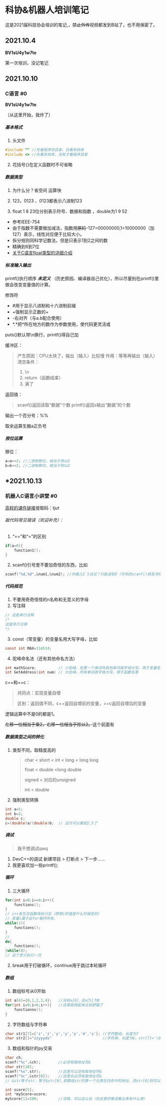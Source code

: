 # 科协&机器人培训笔记

这是2021届科技协会培训的笔记,，~~禁止外传~~视频都发到B站了，也不用保密了。

## 2021.10.4

**BV1sU4y1w7te**

 第一次培训，没记笔记

## 2021.10.10

### **C语言 #0**

**BV1sU4y1w7te**

（从这里开始，我炸了）

##### 基本格式

1. 头文件
```c
#include ""	//先看程序员目录，后看系统库
#include <>	//先看系统库，没有才看程序目录
```

2. 花括号{}在定义函数时不可省略

##### 数据类型 

1. 为什么分？省空间 运算快  

2. 123，0123 、0123都表示八进制123

3. float 1 8 23位分别表示符号、数据和指数 ，double为1 9 52

+ 参考IEEE-754
+ 由于指数不需要做加减法，指数用~~原码~~-127=00000000,1=10000000（加127）表示，线性对应便于比较大小。
+ 拆分规则同科学记数法，但是只表示1到2之间的数
+ 精确到6到7位
+ [关于C语言float类型的详细介绍](https://blog.csdn.net/hzw05103020/article/details/50626076?utm_source=app&app_version=4.16.0&code=app_1562916241&uLinkId=usr1mkqgl919blen)

##### 标准输入输出

printf()执行顺序  ***未定义*** （历史原因、编译器自己优化），所以尽量别在printf()里做会改变变量值的计算。

修饰符
+ #用于显示八进制和十六进制前缀
+ +强制显示正数的+
+ -右对齐（与a.b配合使用）
+ \*.\*把*所在地方的数作为参数使用，使代码更灵活或

puts()默认带\n换行，printf()得自己加

缓冲区：
> 产生原因：CPU太快了，输出（输入）比较慢
> 作用：等等再输出（输入）
> 清空条件：
>
> 1. \n
> 2. return（函数结束）
> 3. 满了

返回值：
> scanf()返回读取“数据”个数
> printf()返回s输出“数据”的个数

输出一个百分号：%%

取余运算生搬a正负号

#####  按位运算

移位：

```c
a=a>>2;	//二进制移位，相当于除以2
b=b<<2;	//二进制移位，相当于除以2
```



## *2021.10.13

### 机器人C语言小讲堂 #0

[高程的课件链接](https://pan.baidu.com/s/1NqTNDfAJvr3_r8Ndw7Isww)提取码：tjut

###### 敲代码常见错误（欢迎补充）：

1. “==”和“=”的区别

```C
if(a=0){
    function1();
}
```

2. scanf()引号里不要加奇怪的东西，比如

```C
scanf("%d,%d",&num1,&num2);	//你输入3 5试试？只能读到3（可怜的scanf()疯狂寻找那个逗号，但是找不到）
```

##### 代码规范

1. 不要用奇奇怪怪的n名称和无意义的字母
2. 写注释

```C
// 这是单行注释
/*
这是多行注释
*/
```

3. const（常变量）的变量名用大写字母，比如

```C
const int MAX=114514;
```

4. 驼峰命名法（还有其他命名方法）

```C
int mathScore;			// 小驼峰，处第一个单词外其他单词首字母大写。用于变量名
int GetAddress(int num)	// 大驼峰，所有单词首字母大写。用于函数名等
```

c++和++c：

> 共同点：实现变量自增
>
> 区别：返回值不同，c++返回自增前的变量，++c返回自增后的变量

逻辑运算中不是0的都是1。

~~左移一位相当于乘2，右移一位相当于除以2。~~这个前面有

##### 数据类型之间的转化

1. 类型不同，取精度高的

   > char < short < int < long < long long
   >
   > float < double <long double
   >
   > signed < 对应的unsigned
   >
   > int < double

2. 强制类型转换

```C
int a=5;
int b=2;
double c;
c=(double)a/(double)b;	// 这次可以看到2.5了
```

##### 调试

> 我不想调试qwq

1. DevC++的调试  新建项目 > 打断点  > 下一步……
2. 我更喜欢加一些printf();

##### 循环

1. 三大循环

```C
for(int i=0;i>=0;i++){
	functions();
}
// i++发生在函数体执行后（想想i的值是什么时候变的）
// 变量i属于此for循环所有，
while(1){
	functions();
}
// 
do{
	functions();
}while(0);
// 这个至少执行一次
```

2. break用于打破循环，continue用于跳过本轮循环

##### 数组

1. 数组标号从0开始

``` C
int a[6]={0,1,2,3,4};	//没有a[6],且a[5]为0
for(int i=0;i<6;i++){	//这里就用起来比较舒服了
    functionns();
}
```

2. 字符数组与字符串

```C
char str1[7]={'z','z','y','y','y','d','s'};	//字符数组，长度为7
char str2[]="zzyyyds"						//字符串，长度为6，str[7]='\0'（字符串结束标志，可以用来判断字符串是否结束。
```

3. 数组和指针的py交易

```c
char ch;
scanf("%c",&ch);		//必须有取地址符&
char str[10];
scanf("%s",str);		//这里可以没有取地址符&
scanf("%c",&str[0]);	//这里也必须有取地址符&
// &str等于str，等于&str[0],即数组str的第一个元素在内存中的地址。而str[0]则可以看作一个char.所以必须有&。

int score[5];
int *myScore=score;
myScore[1]=100;			//没错，可以这么玩（在这里好像没看出来有什么用）
```


